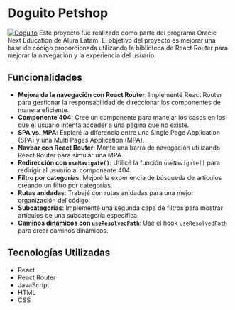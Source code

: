 # Doguito Petshop
[![Doguito](https://firebasestorage.googleapis.com/v0/b/pottery-e-commerce-d6db2.appspot.com/o/doguito.svg?alt=media&token=36d62f9a-776c-41ea-a1d8-a8a69b5ce554 "Doguito")](http://gs://pottery-e-commerce-d6db2.appspot.com/doguito.svg "Doguito")
Este proyecto fue realizado como parte del programa Oracle Next Education de Alura Latam. El objetivo del proyecto es mejorar una base de código proporcionada utilizando la biblioteca de React Router para mejorar la navegación y la experiencia del usuario.

## Funcionalidades

- **Mejora de la navegación con React Router**: Implementé React Router para gestionar la responsabilidad de direccionar los componentes de manera eficiente.
- **Componente 404**: Creé un componente para manejar los casos en los que el usuario intenta acceder a una página que no existe.
- **SPA vs. MPA**: Exploré la diferencia entre una Single Page Application (SPA) y una Multi Pages Application (MPA).
- **Navbar con React Router**: Monté una barra de navegación utilizando React Router para simular una MPA.
- **Redirección con `useNavigate()`**: Utilicé la función `useNavigate()` para redirigir al usuario al componente 404.
- **Filtro por categorías**: Mejoré la experiencia de búsqueda de artículos creando un filtro por categorías.
- **Rutas anidadas**: Trabajé con rutas anidadas para una mejor organización del código.
- **Subcategorías**: Implementé una segunda capa de filtros para mostrar artículos de una subcategoría específica.
- **Caminos dinámicos con `useResolvedPath`**: Usé el hook `useResolvedPath` para crear caminos dinámicos.

## Tecnologías Utilizadas

- React
- React Router
- JavaScript
- HTML
- CSS
